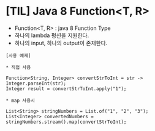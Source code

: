 # [TIL] Java 8 Function<T, R>

* Function<T, R> : java 8 Function Type
* 하나의 lambda 펑션을 지원한다.
* 하나의 input, 하나의 output이 존재한다.

```
[사용 예제]

* 직접 사용

Function<String, Integer> convertStrToInt = str -> Integer.parseInt(str);
Integer result = convertStrToInt.apply("1");

* map 사용시

List<String> stringNumbers = List.of("1", "2", "3");
List<Integer> convertedNumbers = stringNumbers.stream().map(convertStrToInt);

```
